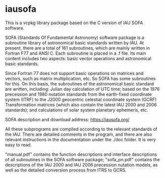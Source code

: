 # iausofa
This is a vcpkg library package based on the C version of IAU SOFA software.

SOFA (Standards Of Fundamental Astronomy) software package is a subroutine library of astronomical basic standards written by IAU. At present, there are a total of 161 subroutines, which are mainly written in Fortran F77 and ANSI C. Each subroutine is placed in a .f file. Its main content includes two aspects: basic vector operations and astronomical basic standards.

Since Fortran 77 does not support basic operations on matrices and vectors, such as matrix multiplication, etc. So SOFA has some subroutines for this. On this basis, the subroutines of the astronomical basic standard are written, including: Julian day calculation of UTC time; based on the 1976 precession and 1980 nutation standards from the earth-fixed coordinate system (ITRF) to the J2000 geocentric celestial coordinate system (GCRF) Transformation matrices (which also contain the latest IAU 2000 and 2006 standards); and calculations of solar system planetary ephemeris, etc.

SOFA description and download address: https://iausofa.org/

All these subprograms are compiled according to the relevant standards of the IAU. There are detailed comments in the program, and there are also relevant instructions in the documentation under the ./doc folder. It is very easy to read.

"manual.pdf" contains the function descriptions and interface descriptions of all subroutines in the SOFA software package; "sofa_pn.pdf" contains the descriptions of the IAU 2000 and IAU 2006 precession nutation models, as well as the detailed conversion process from ITRS to GCRS.

